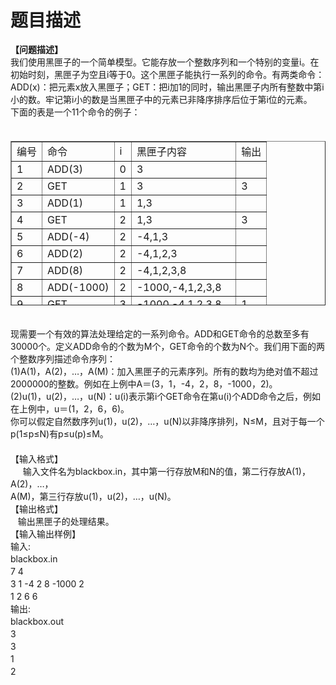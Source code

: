 # 题目描述


<div style="line-height:15pt;" align="left">
<b>【问题描述】</b><br/>
我们使用黑匣子的一个简单模型。它能存放一个整数序列和一个特别的变量i。在初始时刻，黑匣子为空且i等于0。这个黑匣子能执行一系列的命令。有两类命令： ADD(x)：把元素x放入黑匣子；GET：把i加1的同时，输出黑匣子内所有整数中第i小的数。牢记第i小的数是当黑匣子中的元素已非降序排序后位于第i位的元素。<br/>
下面的表是一个11个命令的例子：
</div>
<div style="line-height:15pt;" align="left">
 
</div>
<table border="1" cellspacing="1" cellpadding="1" width="571" align="center" height="263">
<tbody>
<tr>
<td>
编号
</td>
<td>
命令
</td>
<td>
i
</td>
<td>
黑匣子内容
</td>
<td>
输出
</td>
</tr>
<tr>
<td>
1
</td>
<td>
ADD(3)
</td>
<td>
0
</td>
<td>
3
</td>
<td>
 
</td>
</tr>
<tr>
<td>
2
</td>
<td>
GET
</td>
<td>
1
</td>
<td>
3
</td>
<td>
3
</td>
</tr>
<tr>
<td>
3
</td>
<td>
ADD(1)
</td>
<td>
1
</td>
<td>
1,3
</td>
<td>
 
</td>
</tr>
<tr>
<td>
4
</td>
<td>
GET
</td>
<td>
2
</td>
<td>
1,3
</td>
<td>
3
</td>
</tr>
<tr>
<td>
5
</td>
<td>
ADD(-4)
</td>
<td>
2
</td>
<td>
-4,1,3
</td>
<td>
 
</td>
</tr>
<tr>
<td>
6
</td>
<td>
ADD(2)
</td>
<td>
2
</td>
<td>
-4,1,2,3
</td>
<td>
 
</td>
</tr>
<tr>
<td>
7
</td>
<td>
ADD(8)
</td>
<td>
2
</td>
<td>
-4,1,2,3,8
</td>
<td>
 
</td>
</tr>
<tr>
<td>
8
</td>
<td>
ADD(-1000)
</td>
<td>
2
</td>
<td>
-1000,-4,1,2,3,8
</td>
<td>
 
</td>
</tr>
<tr>
<td>
9
</td>
<td>
GET
</td>
<td>
3
</td>
<td>
-1000,-4,1,2,3,8
</td>
<td>
1
</td>
</tr>
<tr>
<td>
10
</td>
<td>
GET
</td>
<td>
4
</td>
<td>
-1000,-4,1,2,3,8
</td>
<td>
2
</td>
</tr>
<tr>
<td>
11
</td>
<td>
ADD(2)
</td>
<td>
4
</td>
<td>
-1000,-4,1,2,2,3,8
</td>
<td>
 
</td>
</tr>
</tbody>
</table>
<div style="line-height:15pt;" align="left">
 
</div>
<div style="line-height:15pt;" align="left">
现需要一个有效的算法处理给定的一系列命令。ADD和GET命令的总数至多有30000个。定义ADD命令的个数为M个，GET命令的个数为N个。我们用下面的两个整数序列描述命令序列：<br/>
(1)A(1)，A(2)，…，A(M)：加入黑匣子的元素序列。所有的数均为绝对值不超过2000000的整数。例如在上例中A＝(3，1，-4，2，8，-1000，2)。<br/>
(2)u(1)，u(2)，…，u(N)：u(i)表示第i个GET命令在第u(i)个ADD命令之后，例如在上例中，u＝(1，2，6，6)。<br/>
你可以假定自然数序列u(1)，u(2)，…，u(N)以非降序排列，N≤M，且对于每一个p(1≤p≤N)有p≤u(p)≤M。<br/>
<br/>
【输入格式】 <br/>
     输入文件名为blackbox.in，其中第一行存放M和N的值，第二行存放A(1)，A(2)，…，<br/>
A(M)，第三行存放u(1)，u(2)，…，u(N)。
</div>
<div style="line-height:15pt;" align="left">
【输出格式】 <br/>
   输出黑匣子的处理结果。<br/>
【输入输出样例】 <b><br/>
</b>输入:<br/>
blackbox.in<br/>
7 4<br/>
3 1 -4 2 8 -1000 2<br/>
1 2 6 6
</div>
<div style="line-height:15pt;" align="left">
输出:<br/>
blackbox.out<br/>
3 <br/>
3 <br/>
1 <br/>
2
</div>
